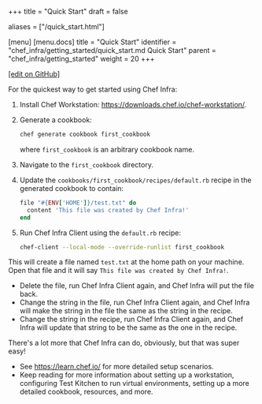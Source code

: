 +++
title = "Quick Start"
draft = false

aliases = ["/quick_start.html"]

[menu]
  [menu.docs]
    title = "Quick Start"
    identifier = "chef_infra/getting_started/quick_start.md Quick Start"
    parent = "chef_infra/getting_started"
    weight = 20
+++    

[\[edit on GitHub\]](https://github.com/chef/chef-web-docs/blob/master/content/quick_start.md)

For the quickest way to get started using Chef Infra:

1.  Install Chef Workstation:
    <https://downloads.chef.io/chef-workstation/>.

2.  Generate a cookbook:

    ``` bash
    chef generate cookbook first_cookbook
    ```

    where `first_cookbook` is an arbitrary cookbook name.

3.  Navigate to the `first_cookbook` directory.

4.  Update the `cookbooks/first_cookbook/recipes/default.rb` recipe in
    the generated cookbook to contain:

    ``` ruby
    file "#{ENV['HOME']}/test.txt" do
      content 'This file was created by Chef Infra!'
    end
    ```

5.  Run Chef Infra Client using the `default.rb` recipe:

    ``` bash
    chef-client --local-mode --override-runlist first_cookbook
    ```

This will create a file named `test.txt` at the home path on your
machine. Open that file and it will say
`This file was created by Chef Infra!`.

-   Delete the file, run Chef Infra Client again, and Chef Infra will
    put the file back.
-   Change the string in the file, run Chef Infra Client again, and Chef
    Infra will make the string in the file the same as the string in the
    recipe.
-   Change the string in the recipe, run Chef Infra Client again, and
    Chef Infra will update that string to be the same as the one in the
    recipe.

There's a lot more that Chef Infra can do, obviously, but that was super
easy!

-   See <https://learn.chef.io/> for more detailed setup scenarios.
-   Keep reading for more information about setting up a workstation,
    configuring Test Kitchen to run virtual environments, setting up a
    more detailed cookbook, resources, and more.

